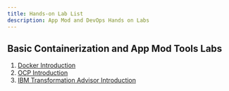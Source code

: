 ```yaml
---
title: Hands-on Lab List
description: App Mod and DevOps Hands on Labs
---
```


## Basic Containerization and App Mod Tools Labs

1. [Docker Introduction](./HelloContainer/README.md)
2. [OCP Introduction](./IntroOpenshift/README.md)
3. [IBM Transformation Advisor Introduction](./TA/README.md)

